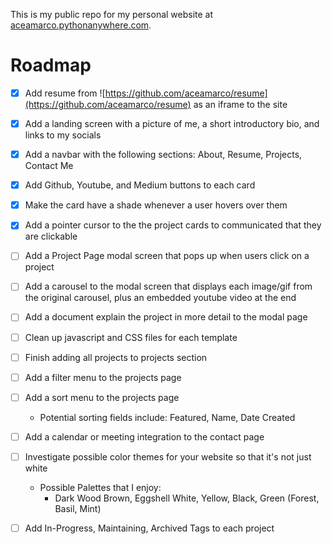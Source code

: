 This is my public repo for my personal website at [aceamarco.pythonanywhere.com](http://aceamarco.pythonanywhere.com/).

# Roadmap

- [x] Add resume from ![https://github.com/aceamarco/resume](https://github.com/aceamarco/resume) as an iframe to the site

- [x] Add a landing screen with a picture of me, a short introductory bio, and links to my socials

- [x] Add a navbar with the following sections: About, Resume, Projects, Contact Me

- [x] Add Github, Youtube, and Medium buttons to each card

- [x] Make the card have a shade whenever a user hovers over them

- [x] Add a pointer cursor to the the project cards to communicated that they are clickable

- [ ] Add a Project Page modal screen that pops up when users click on a project

- [ ] Add a carousel to the modal screen that displays each image/gif from the original carousel, plus an embedded youtube video at the end

- [ ] Add a document explain the project in more detail to the modal page

- [ ] Clean up javascript and CSS files for each template

- [ ] Finish adding all projects to projects section

- [ ] Add a filter menu to the projects page

- [ ] Add a sort menu to the projects page
    - Potential sorting fields include: Featured, Name, Date Created 

- [ ] Add a calendar or meeting integration to the contact page

- [ ] Investigate possible color themes for your website so that it's not just white
    - Possible Palettes that I enjoy:
        - Dark Wood Brown, Eggshell White, Yellow, Black, Green (Forest, Basil, Mint)

- [ ] Add In-Progress, Maintaining, Archived Tags to each project
